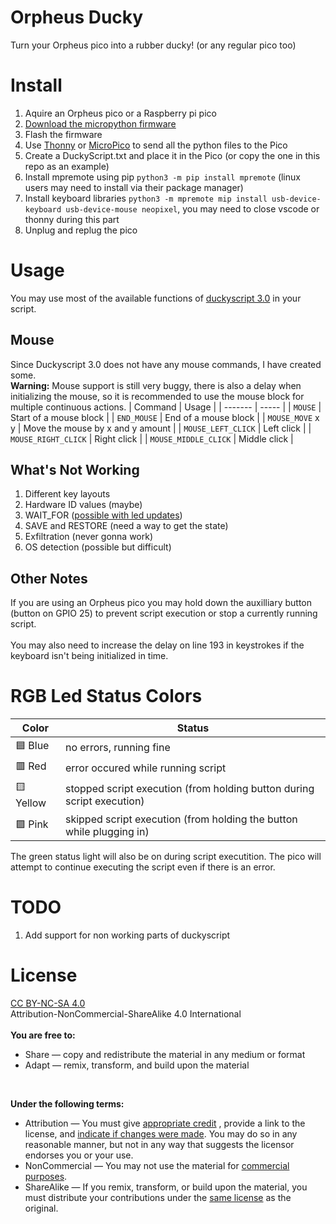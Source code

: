 # Orpheus Ducky
Turn your Orpheus pico into a rubber ducky! (or any regular pico too)

# Install
1. Aquire an Orpheus pico or a Raspberry pi pico
2. [Download the micropython firmware](https://micropython.org/download/rp2-pico/rp2-pico-latest.uf2)
3. Flash the firmware
4. Use [Thonny](https://thonny.org/) or [MicroPico](https://github.com/paulober/MicroPico) to send all the python files to the Pico
5. Create a DuckyScript.txt and place it in the Pico (or copy the one in this repo as an example)
6. Install mpremote using pip `python3 -m pip install mpremote` (linux users may need to install via their package manager)
7. Install keyboard libraries `python3 -m mpremote mip install usb-device-keyboard usb-device-mouse neopixel`, you may need to close vscode or thonny during this part
8. Unplug and replug the pico

# Usage
You may use most of the available functions of [duckyscript 3.0](https://docs.hak5.org/hak5-usb-rubber-ducky/duckyscript-quick-reference/) in your script.

## Mouse
Since Duckyscript 3.0 does not have any mouse commands, I have created some.<br>
**Warning:** Mouse support is still very buggy, there is also a delay when initializing the mouse, so it is recommended to use the mouse block for multiple continuous actions.
| Command | Usage |
| ------- | ----- |
| `MOUSE` | Start of a mouse block |
| `END_MOUSE` | End of a mouse block |
| `MOUSE_MOVE` x y | Move the mouse by x and y amount |
| `MOUSE_LEFT_CLICK` | Left click |
| `MOUSE_RIGHT_CLICK` | Right click |
| `MOUSE_MIDDLE_CLICK` | Middle click |

## What's Not Working
1. Different key layouts
2. Hardware ID values (maybe)
3. WAIT_FOR ([possible with led updates](https://github.com/micropython/micropython-lib/blob/fbf7e120c6830d8d04097309e715bcab63dcca67/micropython/usb/usb-device-keyboard/usb/device/keyboard.py))
4. SAVE and RESTORE (need a way to get the state)
5. Exfiltration (never gonna work)
6. OS detection (possible but difficult)

## Other Notes
If you are using an Orpheus pico you may hold down the auxilliary button (button on GPIO 25) to prevent script execution or stop a currently running script.<br>
<br>
You may also need to increase the delay on line 193 in keystrokes if the keyboard isn't being initialized in time.

# RGB Led Status Colors

| Color | Status |
| ----- | ------ |
| 🟦 Blue | no errors, running fine |
| 🟥 Red | error occured while running script |
| 🟨 Yellow | stopped script execution (from holding button during script execution) |
| 🟪 Pink | skipped script execution (from holding the button while plugging in) |

The green status light will also be on during script executition. The pico will attempt to continue executing the script even if there is an error.

# TODO
1. Add support for non working parts of duckyscript

# License
[CC BY-NC-SA 4.0](https://creativecommons.org/licenses/by-nc-sa/4.0/deed.en)<br>
Attribution-NonCommercial-ShareAlike 4.0 International <br>
<br>
**You are free to:**
- Share — copy and redistribute the material in any medium or format
- Adapt — remix, transform, and build upon the material
<br>

**Under the following terms:**
<br>
- Attribution — You must give [appropriate credit](https://creativecommons.org/licenses/by-nc-sa/4.0/deed.en#ref-appropriate-credit) , provide a link to the license, and [indicate if changes were made](https://creativecommons.org/licenses/by-nc-sa/4.0/deed.en#ref-indicate-changes). You may do so in any reasonable manner, but not in any way that suggests the licensor endorses you or your use. 
- NonCommercial — You may not use the material for [commercial purposes](https://creativecommons.org/licenses/by-nc-sa/4.0/deed.en#ref-commercial-purposes). 
- ShareAlike — If you remix, transform, or build upon the material, you must distribute your contributions under the [same license](https://creativecommons.org/licenses/by-nc-sa/4.0/deed.en#ref-same-license) as the original.
